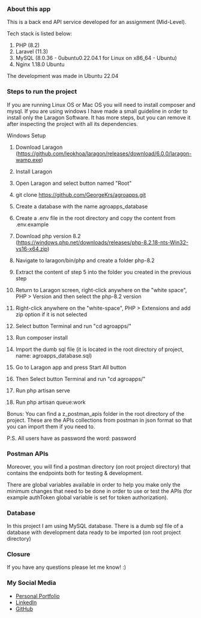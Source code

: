 ### About this app
This is a back end API service developed for an assignment (Mid-Level).

Tech stack is listed below:
1) PHP (8.2)
2) Laravel (11.3)
3) MySQL (8.0.36 - 0ubuntu0.22.04.1 for Linux on x86_64 - Ubuntu)
4) Nginx 1.18.0 Ubuntu

The development was made in Ubuntu 22.04

### Steps to run the project
If you are running Linux OS or Mac OS you will need to install composer and mysql.
If you are using windows I have made a small guideline in order to install only the Laragon Software.
It has more steps, but you can remove it after inspecting the project with all its dependencies.

Windows Setup
1) Download Laragon (https://github.com/leokhoa/laragon/releases/download/6.0.0/laragon-wamp.exe)
2) Install Laragon

3) Open Laragon and select button named "Root"
4) git clone https://github.com/GeorgeKrs/agroapps.git
5) Create a database with the name agroapps_database
6) Create a .env file in the root directory and copy the content from .env.example

7) Download php version 8.2 (https://windows.php.net/downloads/releases/php-8.2.18-nts-Win32-vs16-x64.zip)
8) Navigate to laragon/bin/php and create a folder php-8.2
9) Extract the content of step 5 into the folder you created in the previous step
10) Return to Laragon screen, right-click anywhere on the "white space", PHP > Version and then select the php-8.2 version
11) Right-click anywhere on the "white-space", PHP > Extensions and add zip option if it is not selected

12) Select button Terminal and run "cd agroapps/"
13) Run composer install

14) Import the dumb sql file (it is located in the root directory of project, name: agroapps_database.sql)

15) Go to Laragon app and press Start All button
16) Then Select button Terminal and run "cd agroapps/"
17) Run php artisan serve
18) Run php artisan queue:work

Bonus:
You can find a z_postman_apis folder in the root directory of the project. 
These are the APIs collections from postman in json format so that you can import them if you need to.

P.S. All users have as password the word: password

### Postman APIs
Moreover, you will find a postman directory (on root project directory) that contains the endpoints both for
testing & development. 

There are global variables available in order to help you make only the minimum
changes that need to be done in order to use or test the APIs (for example authToken global variable is set for
token authorization).

### Database
In this project I am using MySQL database. There is a dumb sql file of a database with development data
ready to be imported (on root project directory)

### Closure
If you have any questions please let me know! :)

### My Social Media
- [Personal Portfolio](https://georgekoursoumis.web.app/)
- [LinkedIn](https://www.linkedin.com/in/gkoursoumis/)
- [GitHub](https://github.com/GeorgeKrs)
